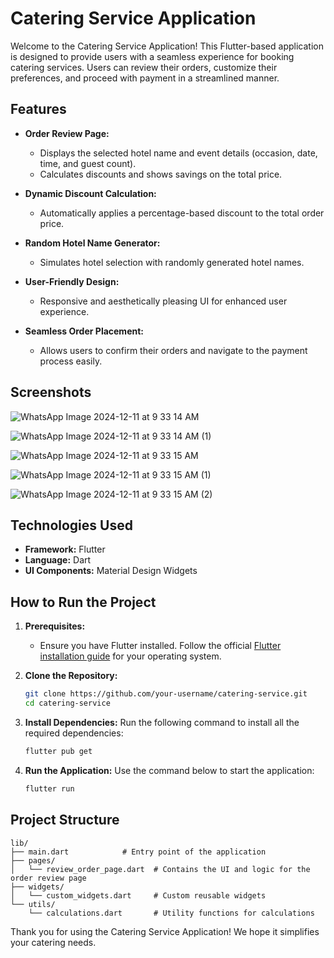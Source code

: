 # Catering Service Application

Welcome to the Catering Service Application! This Flutter-based application is designed to provide users with a seamless experience for booking catering services. Users can review their orders, customize their preferences, and proceed with payment in a streamlined manner.

## Features

- **Order Review Page:**
  - Displays the selected hotel name and event details (occasion, date, time, and guest count).
  - Calculates discounts and shows savings on the total price.

- **Dynamic Discount Calculation:**
  - Automatically applies a percentage-based discount to the total order price.

- **Random Hotel Name Generator:**
  - Simulates hotel selection with randomly generated hotel names.

- **User-Friendly Design:**
  - Responsive and aesthetically pleasing UI for enhanced user experience.

- **Seamless Order Placement:**
  - Allows users to confirm their orders and navigate to the payment process easily.

## Screenshots
![WhatsApp Image 2024-12-11 at 9 33 14 AM](https://github.com/user-attachments/assets/343fba71-54d6-4ca6-8473-dafdeece7462)

![WhatsApp Image 2024-12-11 at 9 33 14 AM (1)](https://github.com/user-attachments/assets/20ca872b-d3ce-4d69-90bd-8ead2b1e13ef)

![WhatsApp Image 2024-12-11 at 9 33 15 AM](https://github.com/user-attachments/assets/fad67d07-3f97-4eb1-9780-68a10fd40f5b)

![WhatsApp Image 2024-12-11 at 9 33 15 AM (1)](https://github.com/user-attachments/assets/9f8f2d1d-6b4f-4ae4-bd20-21ca905e7f15)

![WhatsApp Image 2024-12-11 at 9 33 15 AM (2)](https://github.com/user-attachments/assets/87a44518-d5ee-41f4-9f34-6f4501b5135f)


## Technologies Used

- **Framework:** Flutter
- **Language:** Dart
- **UI Components:** Material Design Widgets

## How to Run the Project

1. **Prerequisites:**
   - Ensure you have Flutter installed. Follow the official [Flutter installation guide](https://flutter.dev/docs/get-started/install) for your operating system.

2. **Clone the Repository:**
   ```bash
   git clone https://github.com/your-username/catering-service.git
   cd catering-service
   ```

3. **Install Dependencies:**
   Run the following command to install all the required dependencies:
   ```bash
   flutter pub get
   ```

4. **Run the Application:**
   Use the command below to start the application:
   ```bash
   flutter run
   ```

## Project Structure

```
lib/
├── main.dart            # Entry point of the application
├── pages/
│   └── review_order_page.dart  # Contains the UI and logic for the order review page
├── widgets/
│   └── custom_widgets.dart     # Custom reusable widgets
└── utils/
    └── calculations.dart       # Utility functions for calculations
```


Thank you for using the Catering Service Application! We hope it simplifies your catering needs.
